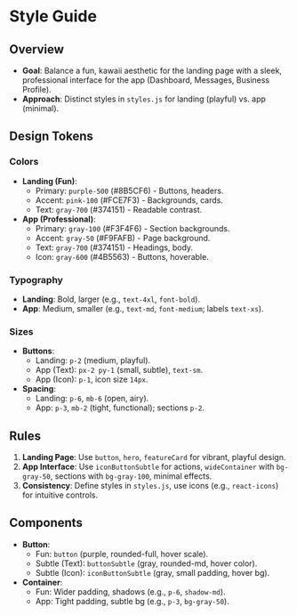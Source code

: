 # Style Guide

## Overview

- **Goal**: Balance a fun, kawaii aesthetic for the landing page with a sleek, professional interface for the app (Dashboard, Messages, Business Profile).
- **Approach**: Distinct styles in `styles.js` for landing (playful) vs. app (minimal).

## Design Tokens

### Colors

- **Landing (Fun)**:
  - Primary: `purple-500` (#8B5CF6) - Buttons, headers.
  - Accent: `pink-100` (#FCE7F3) - Backgrounds, cards.
  - Text: `gray-700` (#374151) - Readable contrast.
- **App (Professional)**:
  - Primary: `gray-100` (#F3F4F6) - Section backgrounds.
  - Accent: `gray-50` (#F9FAFB) - Page background.
  - Text: `gray-700` (#374151) - Headings, body.
  - Icon: `gray-600` (#4B5563) - Buttons, hoverable.

### Typography

- **Landing**: Bold, larger (e.g., `text-4xl`, `font-bold`).
- **App**: Medium, smaller (e.g., `text-md`, `font-medium`; labels `text-xs`).

### Sizes

- **Buttons**:
  - Landing: `p-2` (medium, playful).
  - App (Text): `px-2 py-1` (small, subtle), `text-sm`.
  - App (Icon): `p-1`, icon size `14px`.
- **Spacing**:
  - Landing: `p-6`, `mb-6` (open, airy).
  - App: `p-3`, `mb-2` (tight, functional); sections `p-2`.

## Rules

1. **Landing Page**: Use `button`, `hero`, `featureCard` for vibrant, playful design.
2. **App Interface**: Use `iconButtonSubtle` for actions, `wideContainer` with `bg-gray-50`, sections with `bg-gray-100`, minimal effects.
3. **Consistency**: Define styles in `styles.js`, use icons (e.g., `react-icons`) for intuitive controls.

## Components

- **Button**:
  - Fun: `button` (purple, rounded-full, hover scale).
  - Subtle (Text): `buttonSubtle` (gray, rounded-md, hover color).
  - Subtle (Icon): `iconButtonSubtle` (gray, small padding, hover bg).
- **Container**:
  - Fun: Wider padding, shadows (e.g., `p-6`, `shadow-md`).
  - App: Tight padding, subtle bg (e.g., `p-3`, `bg-gray-50`).
